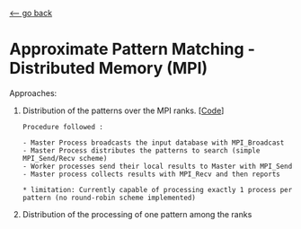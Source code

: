 [<-- go back](https://github.com/linomp/INF560_APM_Final_Project)

# Approximate Pattern Matching - Distributed Memory (MPI)


Approaches:

1. Distribution of the patterns over the MPI ranks. [[Code](./src/apm_patterns_over_ranks.c)]
    ```
    Procedure followed :
    
    - Master Process broadcasts the input database with MPI_Broadcast
    - Master Process distributes the patterns to search (simple MPI_Send/Recv scheme)
    - Worker processes send their local results to Master with MPI_Send
    - Master process collects results with MPI_Recv and then reports

    * limitation: Currently capable of processing exactly 1 process per pattern (no round-robin scheme implemented)
    ```

2. Distribution of the processing of one pattern among the ranks